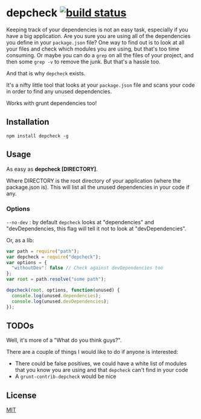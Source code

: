 # depcheck [![build status](https://secure.travis-ci.org/rumpl/depcheck.png)](http://travis-ci.org/rumpl/depcheck)

Keeping track of your dependencies is not an easy task, especially if you have a big application.
Are you sure you are using all of the dependencies you define in your `package.json` file? One way to find out is to
look at all your files and check which modules you are using, but that's too time consuming. Or maybe you can do a
`grep` on all the files of your project, and then some `grep -v` to remove the junk. But that's a hassle too.

And that is why `depcheck` exists.

It's a nifty little tool that looks at your `package.json` file and scans your code in order to find any unused
dependencies.

Works with grunt dependencies too!

## Installation

`npm install depcheck -g`

## Usage

As easy as **depcheck [DIRECTORY]**.

Where DIRECTORY is the root directory of your application (where the package.json is).
This will list all the unused dependencies in your code if any.

### Options

`--no-dev` : by default `depcheck` looks at "dependencies" and "devDependencies, this flag will tell it not to look at "devDependencies".

Or, as a lib:
```javascript
var path = require("path");
var depcheck = require("depcheck");
var options = {
  "withoutDev": false // Check against devDependencies too
};
var root = path.resolve("some path");

depcheck(root, options, function(unused) {
  console.log(unused.dependencies);
  console.log(unused.devDependencies);
});
```

## TODOs

Well, it's more of a "What do you think guys?".

There are a couple of things I would like to do if anyone is interested:

 - There could be false positives, we could have a white list of modules that
you know you are using and that `depcheck` can't find in your code
 - A `grunt-contrib-depcheck` would be nice

## License

[MIT](http://rumpl.mit-license.org)
